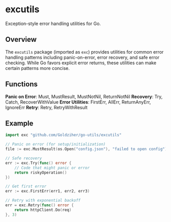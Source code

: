 # excutils

Exception-style error handling utilities for Go.

## Overview

The `excutils` package (imported as `exc`) provides utilities for common error handling patterns including panic-on-error, error recovery, and safe error checking. While Go favors explicit error returns, these utilities can make certain patterns more concise.

## Functions

**Panic on Error**: Must, MustResult, MustNotNil, ReturnNotNil
**Recovery**: Try, Catch, RecoverWithValue
**Error Utilities**: FirstErr, AllErr, ReturnAnyErr, IgnoreErr
**Retry**: Retry, RetryWithResult

## Example

```go
import exc "github.com/Goldziher/go-utils/excutils"

// Panic on error (for setup/initialization)
file := exc.MustResult(os.Open("config.json"), "failed to open config")

// Safe recovery
err := exc.Try(func() error {
	// Code that might panic or error
	return riskyOperation()
})

// Get first error
err := exc.FirstErr(err1, err2, err3)

// Retry with exponential backoff
err = exc.Retry(func() error {
	return httpClient.Do(req)
}, 3)
```
